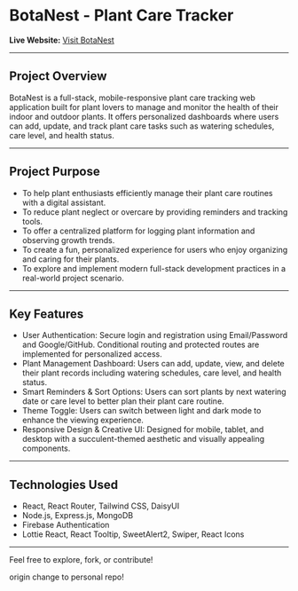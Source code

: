 # BotaNest - Plant Care Tracker

**Live Website:** [Visit BotaNest](https://b11a10-botanest-zaman-pro.web.app/)

---

## Project Overview

BotaNest is a full-stack, mobile-responsive plant care tracking web application built for plant lovers to manage and monitor the health of their indoor and outdoor plants. It offers personalized dashboards where users can add, update, and track plant care tasks such as watering schedules, care level, and health status.

---

## Project Purpose

- To help plant enthusiasts efficiently manage their plant care routines with a digital assistant.
- To reduce plant neglect or overcare by providing reminders and tracking tools.
- To offer a centralized platform for logging plant information and observing growth trends.
- To create a fun, personalized experience for users who enjoy organizing and caring for their plants.
- To explore and implement modern full-stack development practices in a real-world project scenario.

---

## Key Features

- User Authentication: Secure login and registration using Email/Password and Google/GitHub. Conditional routing and protected routes are implemented for personalized access.
- Plant Management Dashboard: Users can add, update, view, and delete their plant records including watering schedules, care level, and health status.
- Smart Reminders & Sort Options: Users can sort plants by next watering date or care level to better plan their plant care routine.
- Theme Toggle: Users can switch between light and dark mode to enhance the viewing experience.
- Responsive Design & Creative UI: Designed for mobile, tablet, and desktop with a succulent-themed aesthetic and visually appealing components.

---

## Technologies Used

- React, React Router, Tailwind CSS, DaisyUI
- Node.js, Express.js, MongoDB
- Firebase Authentication
- Lottie React, React Tooltip, SweetAlert2, Swiper, React Icons

---

Feel free to explore, fork, or contribute!

origin change to personal repo!
